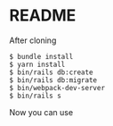 # README

After cloning

```
$ bundle install
$ yarn install
$ bin/rails db:create
$ bin/rails db:migrate
$ bin/webpack-dev-server
$ bin/rails s
```

Now you can use
